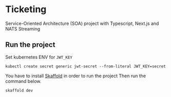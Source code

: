 # Ticketing

Service-Oriented Architecture (SOA) project with Typescript, Next.js and NATS Streaming

## Run the project

Set kubernetes ENV for `JWT_KEY`

```
kubectl create secret generic jwt-secret --from-literal JWT_KEY=secret
```

You have to install [Skaffold](https://skaffold.dev/) in order to run the project
Then run the command below.

```
skaffold dev
```